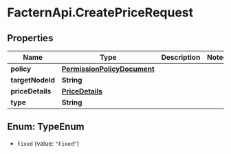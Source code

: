 # FacternApi.CreatePriceRequest

## Properties
Name | Type | Description | Notes
------------ | ------------- | ------------- | -------------
**policy** | [**PermissionPolicyDocument**](PermissionPolicyDocument.md) |  | 
**targetNodeId** | **String** |  | 
**priceDetails** | [**PriceDetails**](PriceDetails.md) |  | 
**type** | **String** |  | 


<a name="TypeEnum"></a>
## Enum: TypeEnum


* `Fixed` (value: `"Fixed"`)





